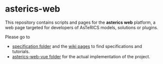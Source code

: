 # asterics-web
This repository contains scripts and pages for the **asterics web** platform, a web page targeted for developers of AsTeRICS models, solutions or plugins.

Please go to
* [specification folder](specification) and the [wiki pages](https://github.com/asterics/asterics-web/wiki) to find specifications and tutorials.
* [asterics-web-vue folder](asterics-web-vue) for the actual implementation of the project. 
